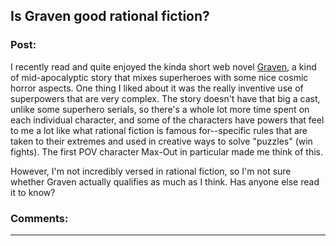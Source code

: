 ## Is Graven good rational fiction?

### Post:

I recently read and quite enjoyed the kinda short web novel [Graven](https://www.royalroad.com/fiction/24066/graven), a kind of mid-apocalyptic story that mixes superheroes with some nice cosmic horror aspects. One thing I liked about it was the really inventive use of superpowers that are very complex. The story doesn't have that big a cast, unlike some superhero serials, so there's a whole lot more time spent on each individual character, and some of the characters have powers that feel to me a lot like what rational fiction is famous for--specific rules that are taken to their extremes and used in creative ways to solve "puzzles" (win fights). The first POV character Max-Out in particular made me think of this.

However, I'm not incredibly versed in rational fiction, so I'm not sure whether Graven actually qualifies as much as I think. Has anyone else read it to know?

### Comments:

---

